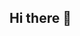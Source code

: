 ## Hi there 👋

<!--
**victory-swu/victory-swu** is a ✨ _special_ ✨ repository because its `README.md` (this file) appears on your GitHub profile.

# 고양이
## victory-swu
Here are some ideas to get you started:

- 🔭 I’m currently working on ...
- 🌱 I’m currently learning ...
- 👯 I’m looking to collaborate on ...
- 🤔 I’m looking for help with ...
- 💬 Ask me about ...
- 📫 How to reach me: ...
- 😄 Pronouns: ...
- ⚡ Fun fact: ...
-->
